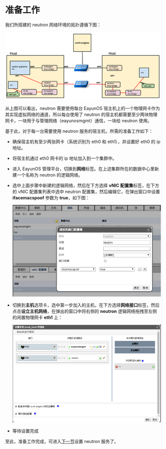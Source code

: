 # 准备工作

我们所搭建的 neutron 网络环境的拓扑遵循下图：

![](../images/neutron_topo.png)

从上图可以看出，neutron 需要使用每台 EayunOS 宿主机上的一个物理网卡作为其实现虚拟网络的通道，所以每台使用了 neutron 的宿主机都需要至少两块物理网卡，一块用于与管理网络（eayunosmgmt）通信，一块给 neutron 使用。

基于此，对于每一台需要使用 neutron 服务的宿主机，所需的准备工作如下：

* 确保宿主机有至少两张网卡（系统识别为 eth0 和 eth1），并设置好 eth0 的 ip 地址。
* 将宿主机通过 eth0 网卡的 ip 地址加入到一个集群中。
* 进入 EayunOS 管理平台，切换到**网络**标签。在上述集群所在的数据中心里新建一个名称为 neutron 的逻辑网络。
* 选中上面步骤中新建的逻辑网络，然后在下方选择 **vNIC 配置集**标签，在下方的 vNIC 配置集列表中选中 neutron 配置集，然后编辑它，在弹出窗口中设置 **ifacemacspoof** 参数为 **true**，如下图：

  ![](../images/neutron_edit_vnic_profile.png)

* 切换到**主机**选项卡，选中第一步加入的主机，在下方选择**网络接口**标签，然后点击**设立主机网络**，在弹出的窗口中将右侧的 **neutron** 逻辑网络拖拽至左侧的闲置物理网卡 **eth1** 上：

  ![](../images/neutron_setup_host_network.png)

* 等待设置完成

至此，准备工作完成，可进入[下一节](using_neutron_template.md)设置 neutron 服务了。 
